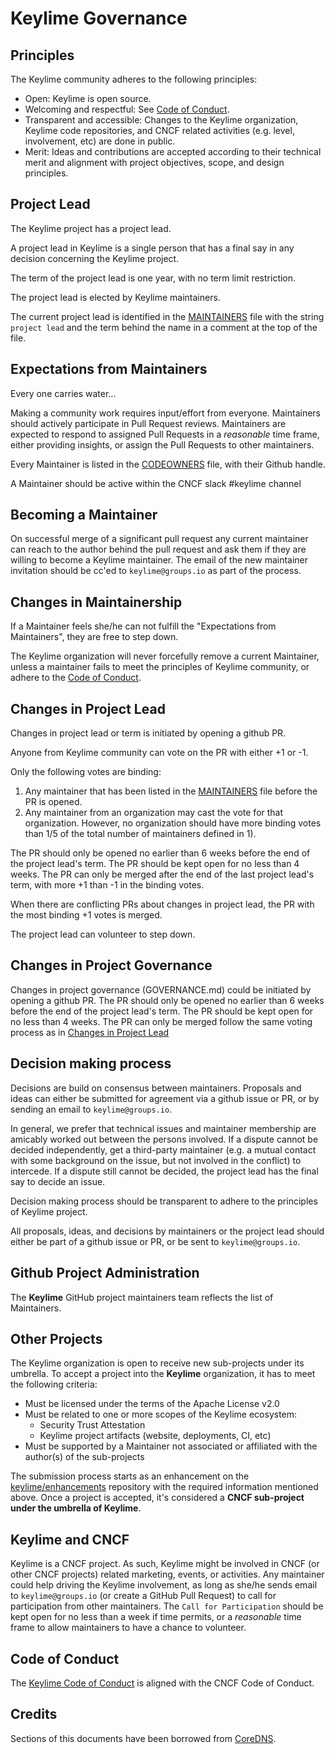 # Keylime Governance

## Principles

The Keylime community adheres to the following principles:

- Open: Keylime is open source.
- Welcoming and respectful: See [Code of Conduct](CODE-OF-CONDUCT.md).
- Transparent and accessible: Changes to the Keylime organization, Keylime code repositories, and CNCF related activities (e.g. level, involvement, etc) are done in public.
- Merit: Ideas and contributions are accepted according to their technical merit and alignment with
  project objectives, scope, and design principles.


## Project Lead

The Keylime project has a project lead.

A project lead in Keylime is a single person that has a final say in any decision
concerning the Keylime project.

The term of the project lead is one year, with no term limit restriction.

The project lead is elected by Keylime maintainers.

The current project lead is identified in the [MAINTAINERS](MAINTAINERS.md) file with the string
`project lead` and the term behind the name in a comment at the top of the file.

## Expectations from Maintainers

Every one carries water...

Making a community work requires input/effort from everyone. Maintainers should actively
participate in Pull Request reviews. Maintainers are expected to respond to assigned Pull Requests
in a *reasonable* time frame, either providing insights, or assign the Pull Requests to other
maintainers.

Every Maintainer is listed in the
[CODEOWNERS](https://github.com/keylime/Keylime/blob/master/MAINTAINERS.md)
file, with their Github handle.

A Maintainer should be active within the CNCF slack #keylime channel

## Becoming a Maintainer

On successful merge of a significant pull request any current maintainer can reach
to the author behind the pull request and ask them if they are willing to become a Keylime
maintainer. The email of the new maintainer invitation should be cc'ed to `keylime@groups.io`
as part of the process.

## Changes in Maintainership

If a Maintainer feels she/he can not fulfill the "Expectations from Maintainers", they are free to
step down.

The Keylime organization will never forcefully remove a current Maintainer, unless a maintainer
fails to meet the principles of Keylime community,
or adhere to the [Code of Conduct](CODE-OF-CONDUCT.md).

## Changes in Project Lead

Changes in project lead or term is initiated by opening a github PR.

Anyone from Keylime community can vote on the PR with either +1 or -1.

Only the following votes are binding:
1) Any maintainer that has been listed in the [MAINTAINERS](MAINTAINERS.md) file before the PR is opened.
2) Any maintainer from an organization may cast the vote for that organization. However, no organization
should have more binding votes than 1/5 of the total number of maintainers defined in 1).

The PR should only be opened no earlier than 6 weeks before the end of the project lead's term.
The PR should be kept open for no less than 4 weeks. The PR can only be merged after the end of the
last project lead's term, with more +1 than -1 in the binding votes.

When there are conflicting PRs about changes in project lead, the PR with the most binding +1 votes is merged.

The project lead can volunteer to step down.

## Changes in Project Governance

Changes in project governance (GOVERNANCE.md) could be initiated by opening a github PR.
The PR should only be opened no earlier than 6 weeks before the end of the project lead's term.
The PR should be kept open for no less than 4 weeks. The PR can only be merged follow the same
voting process as in [Changes in Project Lead](#Changes_in_Project_Lead)

## Decision making process

Decisions are build on consensus between maintainers.
Proposals and ideas can either be submitted for agreement via a github issue or PR,
or by sending an email to `keylime@groups.io`.

In general, we prefer that technical issues and maintainer membership are amicably worked out between the persons involved.
If a dispute cannot be decided independently, get a third-party maintainer (e.g. a mutual contact with some background on the issue, but not involved in the conflict) to intercede.
If a dispute still cannot be decided, the project lead has the final say to
decide an issue.

Decision making process should be transparent to adhere to the principles of
Keylime project.

All proposals, ideas, and decisions by maintainers or the project lead
should either be part of a github issue or PR, or be sent to `keylime@groups.io`.

## Github Project Administration

The __Keylime__ GitHub project maintainers team reflects the list of Maintainers.

## Other Projects

The Keylime organization is open to receive new sub-projects under its umbrella.
To accept a project into the __Keylime__ organization, it has to meet the
following criteria:

- Must be licensed under the terms of the Apache License v2.0
- Must be related to one or more scopes of the Keylime ecosystem:
  - Security Trust Attestation
  - Keylime project artifacts (website, deployments, CI, etc)
- Must be supported by a Maintainer not associated or affiliated with the author(s) of the sub-projects

The submission process starts as an enhancement on the
[keylime/enhancements](https://github.com/keylime/enhancements) repository with the
required information mentioned above. Once a project is accepted, it's
considered a __CNCF sub-project under the umbrella of Keylime__.

## Keylime and CNCF

Keylime is a CNCF project. As such, Keylime might be involved in CNCF (or other CNCF projects) related
marketing, events, or activities. Any maintainer could help driving the Keylime involvement, as long as
she/he sends email to `keylime@groups.io` (or create a GitHub Pull Request) to call for participation
from other maintainers. The `Call for Participation` should be kept open for no less than a week if time
permits, or a _reasonable_ time frame to allow maintainers to have a chance to volunteer.

## Code of Conduct

The [Keylime Code of Conduct](CODE-OF-CONDUCT.md) is aligned with the CNCF Code of Conduct.

## Credits

Sections of this documents have been borrowed from [CoreDNS](https://github.com/coredns/coredns/blob/master/GOVERNANCE.md).
